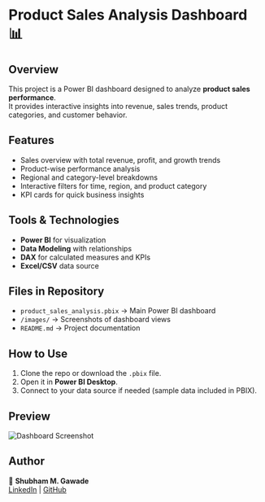 # Product Sales Analysis Dashboard 📊

## Overview
This project is a Power BI dashboard designed to analyze **product sales performance**.  
It provides interactive insights into revenue, sales trends, product categories, and customer behavior.

## Features
- Sales overview with total revenue, profit, and growth trends
- Product-wise performance analysis
- Regional and category-level breakdowns
- Interactive filters for time, region, and product category
- KPI cards for quick business insights

## Tools & Technologies
- **Power BI** for visualization
- **Data Modeling** with relationships
- **DAX** for calculated measures and KPIs
- **Excel/CSV** data source

## Files in Repository
- `product_sales_analysis.pbix` → Main Power BI dashboard
- `/images/` → Screenshots of dashboard views
- `README.md` → Project documentation

## How to Use
1. Clone the repo or download the `.pbix` file.
2. Open it in **Power BI Desktop**.
3. Connect to your data source if needed (sample data included in PBIX).

## Preview
![Dashboard Screenshot](images/dashboard_overview.png)

## Author
👤 **Shubham M. Gawade**  
[LinkedIn](https://www.linkedin.com/in/shubham-gawadedev/) | [GitHub](https://github.com/shubhamgawade944)
